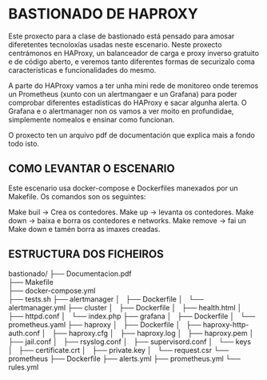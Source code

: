 # BASTIONADO DE HAPROXY

Este proxecto para a clase de bastionado está pensado para amosar diferetentes tecnoloxías usadas neste escenario. 
Neste proxecto centrámonos en HAProxy, un balanceador de carga e proxy inverso gratuito e de código aberto, e veremos tanto diferentes formas de securizalo coma características e funcionalidades do mesmo.

A parte do HAProxy vamos a ter unha mini rede de monitoreo onde teremos un Prometheus (xunto con un alertmangaer e un Grafana) para poder comprobar diferentes estadísticas do HAProxy e sacar algunha alerta.
O Grafana e o alertmanager non os vamos a ver moito en profundidae, simplemente nomealos e ensinar como funcionan.

O proxecto ten un arquivo pdf de documentación que explica mais a fondo todo isto.

## COMO LEVANTAR O ESCENARIO
Este escenario usa docker-compose e Dockerfiles manexados por un Makefile. Os comandos son os seguintes:

Make buil -> Crea os contedores.
Make up -> levanta os contedores.
Make down -> baixa e borra os contedores e networks.
Make remove -> fai un Make down e tamén borra as imaxes creadas.

## ESTRUCTURA DOS FICHEIROS

bastionado/
├── Documentacion.pdf  
├── Makefile  
├── docker-compose.yml  
├── tests.sh
├── alertmanager
│   ├── Dockerfile
│   └── alertmanager.yml
├── cluster
│   ├── Dockerfile
│   ├── health.html
│   ├── httpd.conf
│   └── index.php
├── grafana
│   ├── Dockerfile
│   └── prometheus.yaml
├── haproxy
│   ├── Dockerfile
│   ├── haproxy-http-auth.conf
│   ├── haproxy.cfg
│   ├── haproxy.log
│   ├── haproxy.pem
│   ├── jail.conf
│   ├── rsyslog.conf
│   ├── supervisord.conf
│   └── keys
│       ├── certificate.crt
│       ├── private.key
│       └── request.csr
└── prometheus
├── Dockerfile
├── alerts.yml
├── prometheus.yml
└── rules.yml
